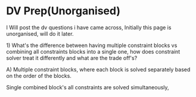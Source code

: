 # DV Prep(Unorganised)

I Will post the dv questions i have came across, Initially this page is unorganised, will do it later.



1\)  What's the difference between having multiple constraint blocks vs combining all constraints blocks into a single one, how does constraint solver treat it differently and what are the trade off's?

A) Multiple constraint blocks, where each block is solved separately based on the order of the blocks.&#x20;

Single combined block's all constraints are solved simultaneously,&#x20;



